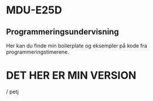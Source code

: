 # MDU-E25D

## Programmeringsundervisning

Her kan du finde min boilerplate og eksempler på kode fra programmeringstimerene.

# DET HER ER MIN VERSION 

/ petj
